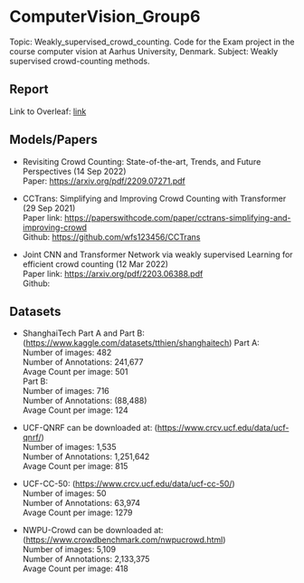 # ComputerVision_Group6
Topic: Weakly_supervised_crowd_counting.
Code for the Exam project in the course computer vision at Aarhus University, Denmark. Subject: Weakly supervised crowd-counting methods. 

## Report
Link to Overleaf: [link](https://www.overleaf.com/read/wkdpbpvzbqvd)

## Models/Papers
+ Revisiting Crowd Counting: State-of-the-art, Trends, and Future Perspectives (14 Sep 2022) <br />
Paper: https://arxiv.org/pdf/2209.07271.pdf <br />

+ CCTrans: Simplifying and Improving Crowd Counting with Transformer (29 Sep 2021) <br />
Paper link: https://paperswithcode.com/paper/cctrans-simplifying-and-improving-crowd <br />
Github: https://github.com/wfs123456/CCTrans <br />

+ Joint CNN and Transformer Network via weakly supervised Learning for efficient crowd counting (12 Mar 2022) <br />
Paper link: https://arxiv.org/pdf/2203.06388.pdf <br />
Github: <br />

## Datasets
+ ShanghaiTech Part A and Part B: (https://www.kaggle.com/datasets/tthien/shanghaitech)
  Part A: <br />
  Number of images:       482 <br />
  Number of Annotations:  241,677 <br />
  Avage Count per image:  501 <br />
  Part B: <br />
  Number of images:       716 <br />
  Number of Annotations:  (88,488) <br />
  Avage Count per image:  124 <br />

+ UCF-QNRF can be downloaded at: (https://www.crcv.ucf.edu/data/ucf-qnrf/) <br />
  Number of images:       1,535 <br />
  Number of Annotations:  1,251,642 <br />
  Avage Count per image:  815 <br />

+ UCF-CC-50: (https://www.crcv.ucf.edu/data/ucf-cc-50/) <br />
  Number of images:       50 <br />
  Number of Annotations:  63,974 <br />
  Avage Count per image:  1279 <br />

+ NWPU-Crowd can be downloaded at: (https://www.crowdbenchmark.com/nwpucrowd.html) <br />
  Number of images:       5,109 <br />
  Number of Annotations:  2,133,375 <br />
  Avage Count per image:  418 <br />
